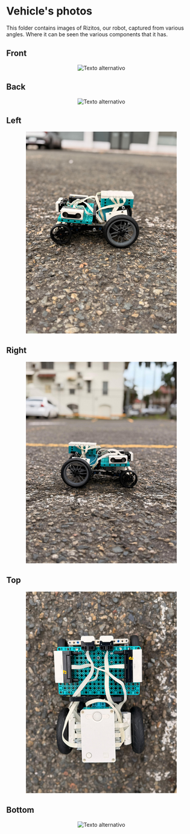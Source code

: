 Vehicle's photos
====

This folder contains images of Rizitos, our robot, captured from various angles. Where it can be seen the various components that it has. 

## Front
<div style="text-align: center;">
  <img src="https://github.com/csvprobotica/Team-Rizitos_2025./blob/main/v-photos/v3./front.jpeg" alt="Texto alternativo" width="400"/>
</div>

## Back
<div style="text-align: center;">
  <img src="https://github.com/csvprobotica/Team-Rizitos_2025./blob/main/v-photos/v3./back.jpeg" alt="Texto alternativo" width="400"/>
</div>

## Left
<div style="text-align: center;">
  <img src="https://github.com/csvprobotica/RG2024/blob/main/v-photos/v3/WhatsApp%20Image%202025-07-03%20at%2007.39.58%20(2).jpeg" alt="Texto alternativo" width="400"/>
</div>

## Right
<div style="text-align: center;">
  <img src="https://github.com/csvprobotica/RG2024/blob/main/v-photos/v3/WhatsApp%20Image%202025-07-03%20at%2007.39.58%20(1).jpeg" alt="Texto alternativo" width="400"/>
</div>

## Top
<div style="text-align: center;">
  <img src="https://github.com/csvprobotica/RG2024/blob/main/v-photos/v3/WhatsApp%20Image%202025-07-03%20at%2007.39.58%20(3).jpeg" alt="Texto alternativo" width="400"/>
</div>

## Bottom
<div style="text-align: center;">
  <img src="https://github.com/csvprobotica/Team-Rizitos_2025./blob/main/v-photos/v3./bottom.jpeg" alt="Texto alternativo" width="400"/>
</div>




